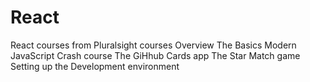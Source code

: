 # React
React courses from Pluralsight courses
Overview
The Basics
Modern JavaScript Crash course
The GiHhub Cards app
The Star Match game
Setting up the Development environment